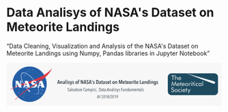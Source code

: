 # Data Analisys of NASA's Dataset on Meteorite Landings
“Data Cleaning, Visualization and Analysis of the NASA's Dataset on Meteorite Landings using Numpy, Pandas libraries in Jupyter Notebook”

![](img/nasa_open_data.png)
